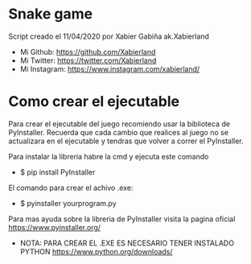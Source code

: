 # Snake game
 
Script creado el 11/04/2020 por Xabier Gabiña ak.Xabierland
- Mi Github: https://github.com/Xabierland
- Mi Twitter: https://twitter.com/Xabierland
- Mi Instagram: https://www.instagram.com/xabierland/

# Como crear el ejecutable
Para crear el ejecutable del juego recomiendo usar la biblioteca de PyInstaller.
Recuerda que cada cambio que realices al juego no se actualizara en el ejecutable y tendras que volver a correr el PyInstaller.

Para instalar la libreria habre la cmd y ejecuta este comando
- $ pip install PyInstaller

El comando para crear el achivo .exe:
- $ pyinstaller yourprogram.py

Para mas ayuda sobre la libreria de PyInstaller visita la pagina oficial https://www.pyinstaller.org/

- NOTA: PARA CREAR EL .EXE ES NECESARIO TENER INSTALADO PYTHON https://www.python.org/downloads/
